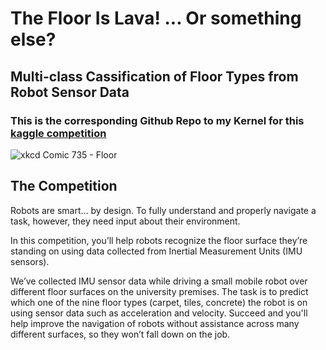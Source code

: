 # The Floor Is Lava! ... Or something else?
## Multi-class Cassification of Floor Types from Robot Sensor Data

### This is the corresponding Github Repo to my Kernel for this  [kaggle competition](https://www.kaggle.com/c/career-con-2019)

![xkcd Comic 735 - Floor](https://imgs.xkcd.com/comics/floor.png)

## The Competition

Robots are smart… by design. To fully understand and properly navigate a task, however, they need input about their environment.

In this competition, you’ll help robots recognize the floor surface they’re standing on using data collected from Inertial Measurement Units (IMU sensors).

We’ve collected IMU sensor data while driving a small mobile robot over different floor surfaces on the university premises. The task is to predict which one of the nine floor types (carpet, tiles, concrete) the robot is on using sensor data such as acceleration and velocity. Succeed and you'll help improve the navigation of robots without assistance across many different surfaces, so they won’t fall down on the job.